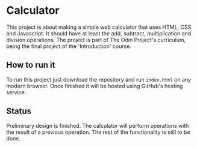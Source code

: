 # Calculator

This project is about making a simple web calculator that uses HTML, CSS and Javascript. It should have at least the add, subtract, multiplication and division operations. The project is part of The Odin Project's curriculum, being the final project of the 'Introduction' course.

## How to run it

To run this project just download the repository and run ```index.html``` on any modern browser. Once finished it will be hosted using GitHub's hosting service.

## Status

Preliminary design is finished. The calculator will perform operations with the result of a previous operation. The rest of the functionality is still to be done.